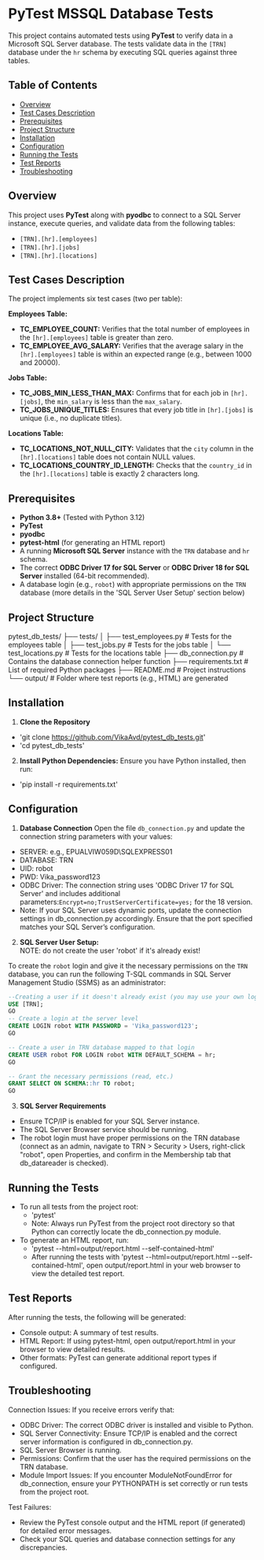 # PyTest MSSQL Database Tests

This project contains automated tests using **PyTest** to verify data in a Microsoft SQL Server database. The tests validate data in the `[TRN]` database under the `hr` schema by executing SQL queries against three tables.

## Table of Contents
- [Overview](#overview)
- [Test Cases Description](#test-cases-description)
- [Prerequisites](#prerequisites)
- [Project Structure](#project-structure)
- [Installation](#installation)
- [Configuration](#configuration)
- [Running the Tests](#running-the-tests)
- [Test Reports](#test-reports)
- [Troubleshooting](#troubleshooting)

## Overview
This project uses **PyTest** along with **pyodbc** to connect to a SQL Server instance, execute queries, and validate data from the following tables:
- `[TRN].[hr].[employees]`
- `[TRN].[hr].[jobs]`
- `[TRN].[hr].[locations]`

## Test Cases Description
The project implements six test cases (two per table):

**Employees Table:**
- **TC_EMPLOYEE_COUNT:** Verifies that the total number of employees in the `[hr].[employees]` table is greater than zero.
- **TC_EMPLOYEE_AVG_SALARY:** Verifies that the average salary in the `[hr].[employees]` table is within an expected range (e.g., between 1000 and 20000).

**Jobs Table:**
- **TC_JOBS_MIN_LESS_THAN_MAX:** Confirms that for each job in `[hr].[jobs]`, the `min_salary` is less than the `max_salary`.
- **TC_JOBS_UNIQUE_TITLES:** Ensures that every job title in `[hr].[jobs]` is unique (i.e., no duplicate titles).

**Locations Table:**
- **TC_LOCATIONS_NOT_NULL_CITY:** Validates that the `city` column in the `[hr].[locations]` table does not contain NULL values.
- **TC_LOCATIONS_COUNTRY_ID_LENGTH:** Checks that the `country_id` in the `[hr].[locations]` table is exactly 2 characters long.

## Prerequisites
- **Python 3.8+** (Tested with Python 3.12)
- **PyTest**
- **pyodbc**
- **pytest-html** (for generating an HTML report)
- A running **Microsoft SQL Server** instance with the `TRN` database and `hr` schema.
- The correct **ODBC Driver 17 for SQL Server** or **ODBC Driver 18 for SQL Server** installed (64-bit recommended).
- A database login (e.g., `robot`) with appropriate permissions on the `TRN` database (more details in the 'SQL Server User Setup' section below)

## Project Structure
pytest_db_tests/
├── tests/
│   ├── test_employees.py     # Tests for the employees table
│   ├── test_jobs.py          # Tests for the jobs table
│   └── test_locations.py     # Tests for the locations table
├── db_connection.py          # Contains the database connection helper function
├── requirements.txt          # List of required Python packages
├── README.md                 # Project instructions
└── output/                   # Folder where test reports (e.g., HTML) are generated


## Installation
1. **Clone the Repository**  
- 'git clone https://github.com/VikaAvd/pytest_db_tests.git'
- 'cd pytest_db_tests'

2. **Install Python Dependencies:** 
Ensure you have Python installed, then run:
- 'pip install -r requirements.txt'

## Configuration
1. **Database Connection**
Open the file `db_connection.py` and update the connection string parameters with your values:
- SERVER: e.g., EPUALVIW059D\\SQLEXPRESS01 
- DATABASE: TRN
- UID: robot
- PWD: Vika_password123
- ODBC Driver: The connection string uses 'ODBC Driver 17 for SQL Server' and includes additional parameters:`Encrypt=no;TrustServerCertificate=yes;` for the 18 version.
- Note: If your SQL Server uses dynamic ports, update the connection settings in db_connection.py accordingly. Ensure that the port specified matches your SQL Server’s configuration.


2. **SQL Server User Setup:**  
  NOTE: do not create the user 'robot' if it's already exist!
  
  To create the `robot` login and give it the necessary permissions on the `TRN` database, you can run the following T-SQL commands in SQL Server Management Studio (SSMS) as an administrator:

   ```sql
   --Creating a user if it doesn't already exist (you may use your own login and password - just update the corresponding settings in db_connection.robot).
   USE [TRN];
   GO
   -- Create a login at the server level 
   CREATE LOGIN robot WITH PASSWORD = 'Vika_password123';
   GO

   -- Create a user in TRN database mapped to that login
   CREATE USER robot FOR LOGIN robot WITH DEFAULT_SCHEMA = hr;
   GO

   -- Grant the necessary permissions (read, etc.)
   GRANT SELECT ON SCHEMA::hr TO robot;
   GO
   ```

3. **SQL Server Requirements**
- Ensure TCP/IP is enabled for your SQL Server instance.
- The SQL Server Browser service should be running.
- The robot login must have proper permissions on the TRN database (connect as an admin, navigate to TRN > Security > Users, right-click "robot", open Properties, and confirm in the Membership tab that db_datareader is checked).

## Running the Tests
- To run all tests from the project root:
   - 'pytest'
   - Note: Always run PyTest from the project root directory so that Python can correctly locate the db_connection.py module.
- To generate an HTML report, run:
   - 'pytest --html=output/report.html --self-contained-html'
   - After running the tests with 'pytest --html=output/report.html --self-contained-html', open output/report.html in your web browser to view the detailed test report.

## Test Reports
After running the tests, the following will be generated:
- Console output: A summary of test results.
- HTML Report: If using pytest-html, open output/report.html in your browser to view detailed results.
- Other formats: PyTest can generate additional report types if configured.

## Troubleshooting
Connection Issues:
If you receive errors verify that:
- ODBC Driver: The correct ODBC driver is installed and visible to Python.
- SQL Server Connectivity: Ensure TCP/IP is enabled and the correct server information is configured in db_connection.py.
- SQL Server Browser is running.
- Permissions: Confirm that the user has the required permissions on the TRN database.
- Module Import Issues: If you encounter ModuleNotFoundError for db_connection, ensure your PYTHONPATH is set correctly or run tests from the project root.

Test Failures:
- Review the PyTest console output and the HTML report (if generated) for detailed error messages.
- Check your SQL queries and database connection settings for any discrepancies.
